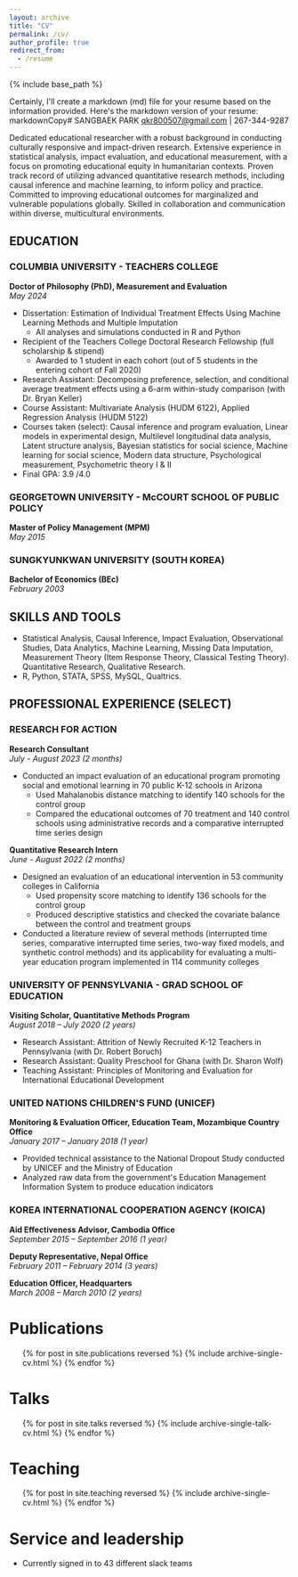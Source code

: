 ```yaml
---
layout: archive
title: "CV"
permalink: /cv/
author_profile: true
redirect_from:
  - /resume
---
```


{% include base_path %}

Certainly, I'll create a markdown (md) file for your resume based on the information provided. Here's the markdown version of your resume:
markdownCopy# SANGBAEK PARK
qkr800507@gmail.com | 267-344-9287

Dedicated educational researcher with a robust background in conducting culturally responsive and impact-driven research. Extensive experience in statistical analysis, impact evaluation, and educational measurement, with a focus on promoting educational equity in humanitarian contexts. Proven track record of utilizing advanced quantitative research methods, including causal inference and machine learning, to inform policy and practice. Committed to improving educational outcomes for marginalized and vulnerable populations globally. Skilled in collaboration and communication within diverse, multicultural environments.

## EDUCATION

### COLUMBIA UNIVERSITY - TEACHERS COLLEGE
**Doctor of Philosophy (PhD), Measurement and Evaluation**  
*May 2024*

- Dissertation: Estimation of Individual Treatment Effects Using Machine Learning Methods and Multiple Imputation
  - All analyses and simulations conducted in R and Python
- Recipient of the Teachers College Doctoral Research Fellowship (full scholarship & stipend)
  - Awarded to 1 student in each cohort (out of 5 students in the entering cohort of Fall 2020)
- Research Assistant: Decomposing preference, selection, and conditional average treatment effects using a 6-arm within-study comparison (with Dr. Bryan Keller)
- Course Assistant: Multivariate Analysis (HUDM 6122), Applied Regression Analysis (HUDM 5122)
- Courses taken (select): Causal inference and program evaluation, Linear models in experimental design, Multilevel longitudinal data analysis, Latent structure analysis, Bayesian statistics for social science, Machine learning for social science, Modern data structure, Psychological measurement, Psychometric theory I & II
- Final GPA: 3.9 /4.0

### GEORGETOWN UNIVERSITY - McCOURT SCHOOL OF PUBLIC POLICY
**Master of Policy Management (MPM)**  
*May 2015*

### SUNGKYUNKWAN UNIVERSITY (SOUTH KOREA)
**Bachelor of Economics (BEc)**  
*February 2003*

## SKILLS AND TOOLS

- Statistical Analysis, Causal Inference, Impact Evaluation, Observational Studies, Data Analytics, Machine Learning, Missing Data Imputation, Measurement Theory (Item Response Theory, Classical Testing Theory). Quantitative Research, Qualitative Research.
- R, Python, STATA, SPSS, MySQL, Qualtrics.

## PROFESSIONAL EXPERIENCE (SELECT)

### RESEARCH FOR ACTION
**Research Consultant**  
*July - August 2023 (2 months)*

- Conducted an impact evaluation of an educational program promoting social and emotional learning in 70 public K-12 schools in Arizona
  - Used Mahalanobis distance matching to identify 140 schools for the control group
  - Compared the educational outcomes of 70 treatment and 140 control schools using administrative records and a comparative interrupted time series design

**Quantitative Research Intern**  
*June - August 2022 (2 months)*

- Designed an evaluation of an educational intervention in 53 community colleges in California
  - Used propensity score matching to identify 136 schools for the control group
  - Produced descriptive statistics and checked the covariate balance between the control and treatment groups
- Conducted a literature review of several methods (interrupted time series, comparative interrupted time series, two-way fixed models, and synthetic control methods) and its applicability for evaluating a multi-year education program implemented in 114 community colleges

### UNIVERSITY OF PENNSYLVANIA - GRAD SCHOOL OF EDUCATION
**Visiting Scholar, Quantitative Methods Program**  
*August 2018 – July 2020 (2 years)*

- Research Assistant: Attrition of Newly Recruited K-12 Teachers in Pennsylvania (with Dr. Robert Boruch)
- Research Assistant: Quality Preschool for Ghana (with Dr. Sharon Wolf)
- Teaching Assistant: Principles of Monitoring and Evaluation for International Educational Development

### UNITED NATIONS CHILDREN'S FUND (UNICEF)
**Monitoring & Evaluation Officer, Education Team, Mozambique Country Office**  
*January 2017 – January 2018 (1 year)*

- Provided technical assistance to the National Dropout Study conducted by UNICEF and the Ministry of Education
- Analyzed raw data from the government's Education Management Information System to produce education indicators

### KOREA INTERNATIONAL COOPERATION AGENCY (KOICA)
**Aid Effectiveness Advisor, Cambodia Office**  
*September 2015 – September 2016 (1 year)*

**Deputy Representative, Nepal Office**  
*February 2011 – February 2014 (3 years)*

**Education Officer, Headquarters**  
*March 2008 – March 2010 (2 years)*

Publications
======
  <ul>{% for post in site.publications reversed %}
    {% include archive-single-cv.html %}
  {% endfor %}</ul>
  
Talks
======
  <ul>{% for post in site.talks reversed %}
    {% include archive-single-talk-cv.html  %}
  {% endfor %}</ul>
  
Teaching
======
  <ul>{% for post in site.teaching reversed %}
    {% include archive-single-cv.html %}
  {% endfor %}</ul>
  
Service and leadership
======
* Currently signed in to 43 different slack teams
